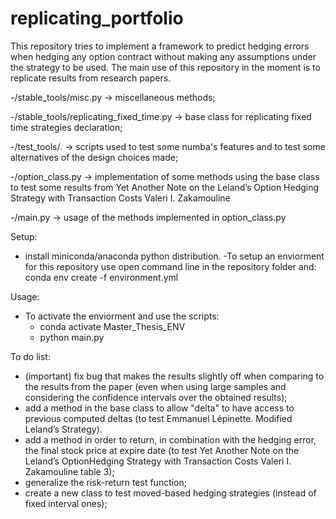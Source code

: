 # replicating_portfolio

This repository tries to implement a framework to predict hedging errors when hedging any option contract without making any assumptions under the strategy to be used. The main use of this repository in the moment is to replicate results from research papers.

-/stable_tools/misc.py -> miscellaneous methods;

-/stable_tools/replicating_fixed_time.py -> base class for replicating fixed time strategies declaration;

-/test_tools/. -> scripts used to test some numba's features and to test some alternatives of the design choices made;

-/option_class.py -> implementation of some methods using the base class to test some results from Yet Another Note on the Leland’s Option Hedging Strategy with Transaction Costs Valeri I. Zakamouline

-/main.py -> usage of the methods implemented in option_class.py 

Setup:
- install miniconda/anaconda python distribution.
-To setup an enviorment for this repository use open command line in the repository folder and:
conda env create -f environment.yml

Usage:
- To activate the enviorment and use the scripts:
  - conda activate Master_Thesis_ENV
  - python main.py

To do list:
- (important) fix bug that makes the results slightly off when comparing to the results from the paper (even when using large samples and considering the confidence intervals over the obtained results);
- add a method in the base class to allow "delta" to have access to previous computed deltas (to test Emmanuel Lépinette. Modified Leland’s Strategy).
- add a method in order to return, in combination with the hedging error, the final stock price at expire date (to test Yet Another Note on the Leland’s OptionHedging Strategy with Transaction Costs Valeri I. Zakamouline table 3);
- generalize the risk-return test function;
- create a new class to test moved-based hedging strategies (instead of fixed interval ones);



  
